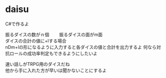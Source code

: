 # daisu

C#で作るよ

振るダイスの数がｎ個　　
振るダイスの面がm面  
ダイスの合計の値に+lする場合  
nDm+lの形になるように入力すると各ダイスの値と合計を出力するよ 
何なら対抗ロールの成功率判定もできるようにしたいよ  
  
速い話しがTRPG用のダイスだね  
他から手に入れた方が早いは聞かないことにするよ  
